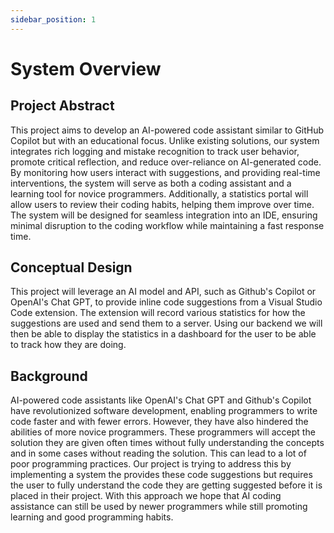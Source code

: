 ```yaml
---
sidebar_position: 1
---
```


# System Overview

## Project Abstract
This project aims to develop an AI-powered code assistant similar to GitHub Copilot but with an educational focus. Unlike existing solutions, our system integrates rich logging and mistake recognition to track user behavior, promote critical reflection, and reduce over-reliance on AI-generated code. By monitoring how users interact with suggestions, and providing real-time interventions, the system will serve as both a coding assistant and a learning tool for novice programmers. Additionally, a statistics portal will allow users to review their coding habits, helping them improve over time. The system will be designed for seamless integration into an IDE, ensuring minimal disruption to the coding workflow while maintaining a fast response time.

## Conceptual Design
This project will leverage an AI model and API, such as Github's Copilot or OpenAI's Chat GPT, to provide inline code suggestions from a Visual Studio Code extension. The extension will record various statistics for how the suggestions are used and send them to a server. Using our backend we will then be able to display the statistics in a dashboard for the user to be able to track how they are doing.

## Background
AI-powered code assistants like OpenAI's Chat GPT and Github's Copilot have revolutionized software development, enabling programmers to write code faster and with fewer errors. However, they have also hindered the abilities of more novice programmers. These programmers will accept the solution they are given often times without fully understanding the concepts and in some cases without reading the solution. This can lead to a lot of poor programming practices. Our project is trying to address this by implementing a system the provides these code suggestions but requires the user to fully understand the code they are getting suggested before it is placed in their project. With this approach we hope that AI coding assistance can still be used by newer programmers while still promoting learning and good programming habits.
